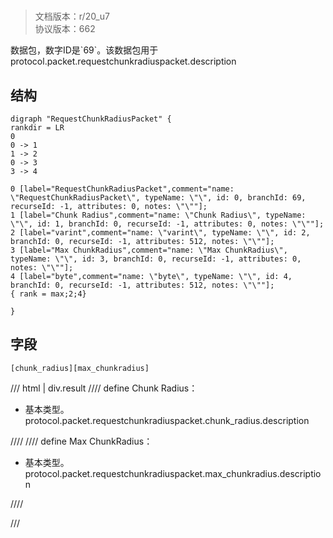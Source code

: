 # <!-- md:samp RequestChunkRadiusPacket -->

> 文档版本：r/20_u7<br/>协议版本：662

<!-- md:samp RequestChunkRadiusPacket -->数据包，数字ID是`69`。该数据包用于protocol.packet.requestchunkradiuspacket.description

## 结构

```viz
digraph "RequestChunkRadiusPacket" {
rankdir = LR
0
0 -> 1
1 -> 2
0 -> 3
3 -> 4

0 [label="RequestChunkRadiusPacket",comment="name: \"RequestChunkRadiusPacket\", typeName: \"\", id: 0, branchId: 69, recurseId: -1, attributes: 0, notes: \"\""];
1 [label="Chunk Radius",comment="name: \"Chunk Radius\", typeName: \"\", id: 1, branchId: 0, recurseId: -1, attributes: 0, notes: \"\""];
2 [label="varint",comment="name: \"varint\", typeName: \"\", id: 2, branchId: 0, recurseId: -1, attributes: 512, notes: \"\""];
3 [label="Max ChunkRadius",comment="name: \"Max ChunkRadius\", typeName: \"\", id: 3, branchId: 0, recurseId: -1, attributes: 0, notes: \"\""];
4 [label="byte",comment="name: \"byte\", typeName: \"\", id: 4, branchId: 0, recurseId: -1, attributes: 512, notes: \"\""];
{ rank = max;2;4}

}

```

## 字段

```title='RequestChunkRadiusPacket'
[chunk_radius][max_chunkradius]
```

/// html | div.result
//// define
Chunk Radius：<!-- md:samp varint -->

- 基本类型。protocol.packet.requestchunkradiuspacket.chunk_radius.description


////
//// define
Max ChunkRadius：<!-- md:samp byte -->

- 基本类型。protocol.packet.requestchunkradiuspacket.max_chunkradius.description


////

///

